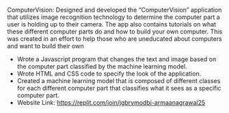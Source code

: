 ComputerVision: Designed and developed the “ComputerVision” application that utilizes image recognition technology to determine the computer part a user is holding up to their camera. The app also contains tutorials on what these different computer parts do and how to build your own computer. This was created in an effort to help those who are uneducated about computers and want to build their own
- Wrote a Javascript program that changes the text and image based on the computer part classified by the machine learning model.
- Wrote HTML and CSS code to specify the look of the application.
- Created a machine learning model that is composed of different classes for each different computer part that classifies what it sees as a specific computer part.
- Website Link: https://replit.com/join/jgbrvmodbi-armaanagrawal25
